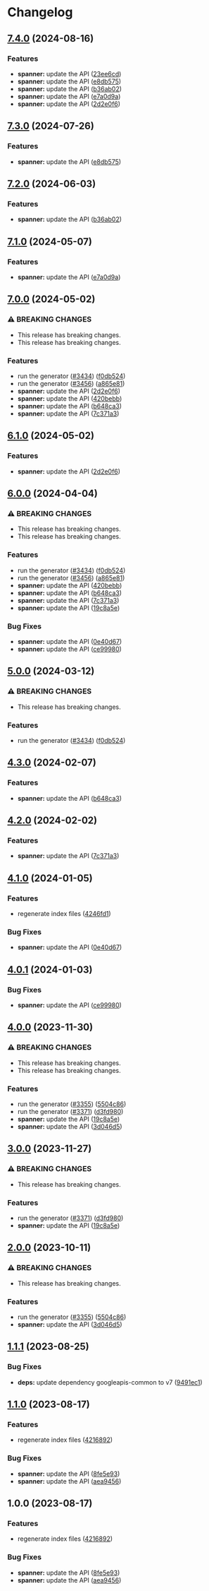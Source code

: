 # Changelog

## [7.4.0](https://github.com/googleapis/google-api-nodejs-client/compare/spanner-v7.3.0...spanner-v7.4.0) (2024-08-16)


### Features

* **spanner:** update the API ([23ee6cd](https://github.com/googleapis/google-api-nodejs-client/commit/23ee6cdcf6bacf76edbcae8339967b43507c49d4))
* **spanner:** update the API ([e8db575](https://github.com/googleapis/google-api-nodejs-client/commit/e8db57536846abad8944bd67442ebd1c7bcb4068))
* **spanner:** update the API ([b36ab02](https://github.com/googleapis/google-api-nodejs-client/commit/b36ab02e778428d4eb37593e46b19bb13799074e))
* **spanner:** update the API ([e7a0d9a](https://github.com/googleapis/google-api-nodejs-client/commit/e7a0d9adec446d3558727d8a15139bfe1d6b9677))
* **spanner:** update the API ([2d2e0f6](https://github.com/googleapis/google-api-nodejs-client/commit/2d2e0f64b7ceb23e7695939c367d74c7ce14fc2b))

## [7.3.0](https://github.com/googleapis/google-api-nodejs-client/compare/spanner-v7.2.0...spanner-v7.3.0) (2024-07-26)


### Features

* **spanner:** update the API ([e8db575](https://github.com/googleapis/google-api-nodejs-client/commit/e8db57536846abad8944bd67442ebd1c7bcb4068))

## [7.2.0](https://github.com/googleapis/google-api-nodejs-client/compare/spanner-v7.1.0...spanner-v7.2.0) (2024-06-03)


### Features

* **spanner:** update the API ([b36ab02](https://github.com/googleapis/google-api-nodejs-client/commit/b36ab02e778428d4eb37593e46b19bb13799074e))

## [7.1.0](https://github.com/googleapis/google-api-nodejs-client/compare/spanner-v7.0.0...spanner-v7.1.0) (2024-05-07)


### Features

* **spanner:** update the API ([e7a0d9a](https://github.com/googleapis/google-api-nodejs-client/commit/e7a0d9adec446d3558727d8a15139bfe1d6b9677))

## [7.0.0](https://github.com/googleapis/google-api-nodejs-client/compare/spanner-v6.1.0...spanner-v7.0.0) (2024-05-02)


### ⚠ BREAKING CHANGES

* This release has breaking changes.
* This release has breaking changes.

### Features

* run the generator ([#3434](https://github.com/googleapis/google-api-nodejs-client/issues/3434)) ([f0db524](https://github.com/googleapis/google-api-nodejs-client/commit/f0db524bb26f05cea3dec4c0ed66b496399e3857))
* run the generator ([#3456](https://github.com/googleapis/google-api-nodejs-client/issues/3456)) ([a865e81](https://github.com/googleapis/google-api-nodejs-client/commit/a865e81539b315d3b321650663ba0b2555b1e5a1))
* **spanner:** update the API ([2d2e0f6](https://github.com/googleapis/google-api-nodejs-client/commit/2d2e0f64b7ceb23e7695939c367d74c7ce14fc2b))
* **spanner:** update the API ([420bebb](https://github.com/googleapis/google-api-nodejs-client/commit/420bebbe23f63ffec76bb92674798f4eb2c1f219))
* **spanner:** update the API ([b648ca3](https://github.com/googleapis/google-api-nodejs-client/commit/b648ca3e2d31e38a1e45df582749a086a4023c1b))
* **spanner:** update the API ([7c371a3](https://github.com/googleapis/google-api-nodejs-client/commit/7c371a3d5168c00352c0e0971a4d967c787b509b))

## [6.1.0](https://github.com/googleapis/google-api-nodejs-client/compare/spanner-v6.0.0...spanner-v6.1.0) (2024-05-02)


### Features

* **spanner:** update the API ([2d2e0f6](https://github.com/googleapis/google-api-nodejs-client/commit/2d2e0f64b7ceb23e7695939c367d74c7ce14fc2b))

## [6.0.0](https://github.com/googleapis/google-api-nodejs-client/compare/spanner-v5.0.0...spanner-v6.0.0) (2024-04-04)


### ⚠ BREAKING CHANGES

* This release has breaking changes.
* This release has breaking changes.

### Features

* run the generator ([#3434](https://github.com/googleapis/google-api-nodejs-client/issues/3434)) ([f0db524](https://github.com/googleapis/google-api-nodejs-client/commit/f0db524bb26f05cea3dec4c0ed66b496399e3857))
* run the generator ([#3456](https://github.com/googleapis/google-api-nodejs-client/issues/3456)) ([a865e81](https://github.com/googleapis/google-api-nodejs-client/commit/a865e81539b315d3b321650663ba0b2555b1e5a1))
* **spanner:** update the API ([420bebb](https://github.com/googleapis/google-api-nodejs-client/commit/420bebbe23f63ffec76bb92674798f4eb2c1f219))
* **spanner:** update the API ([b648ca3](https://github.com/googleapis/google-api-nodejs-client/commit/b648ca3e2d31e38a1e45df582749a086a4023c1b))
* **spanner:** update the API ([7c371a3](https://github.com/googleapis/google-api-nodejs-client/commit/7c371a3d5168c00352c0e0971a4d967c787b509b))
* **spanner:** update the API ([19c8a5e](https://github.com/googleapis/google-api-nodejs-client/commit/19c8a5e40f233682de4a75d7f802e0fd7d80f8ef))


### Bug Fixes

* **spanner:** update the API ([0e40d67](https://github.com/googleapis/google-api-nodejs-client/commit/0e40d674369b7cc93147e1f97186ca7063eeb770))
* **spanner:** update the API ([ce99980](https://github.com/googleapis/google-api-nodejs-client/commit/ce99980e717cffd3c2cb50d3fd969c55f20b16b2))

## [5.0.0](https://github.com/googleapis/google-api-nodejs-client/compare/spanner-v4.3.0...spanner-v5.0.0) (2024-03-12)


### ⚠ BREAKING CHANGES

* This release has breaking changes.

### Features

* run the generator ([#3434](https://github.com/googleapis/google-api-nodejs-client/issues/3434)) ([f0db524](https://github.com/googleapis/google-api-nodejs-client/commit/f0db524bb26f05cea3dec4c0ed66b496399e3857))

## [4.3.0](https://github.com/googleapis/google-api-nodejs-client/compare/spanner-v4.2.0...spanner-v4.3.0) (2024-02-07)


### Features

* **spanner:** update the API ([b648ca3](https://github.com/googleapis/google-api-nodejs-client/commit/b648ca3e2d31e38a1e45df582749a086a4023c1b))

## [4.2.0](https://github.com/googleapis/google-api-nodejs-client/compare/spanner-v4.1.0...spanner-v4.2.0) (2024-02-02)


### Features

* **spanner:** update the API ([7c371a3](https://github.com/googleapis/google-api-nodejs-client/commit/7c371a3d5168c00352c0e0971a4d967c787b509b))

## [4.1.0](https://github.com/googleapis/google-api-nodejs-client/compare/spanner-v4.0.1...spanner-v4.1.0) (2024-01-05)


### Features

* regenerate index files ([4246fd1](https://github.com/googleapis/google-api-nodejs-client/commit/4246fd1c6484dac0d636d48a2dfcbfcbb2668702))


### Bug Fixes

* **spanner:** update the API ([0e40d67](https://github.com/googleapis/google-api-nodejs-client/commit/0e40d674369b7cc93147e1f97186ca7063eeb770))

## [4.0.1](https://github.com/googleapis/google-api-nodejs-client/compare/spanner-v4.0.0...spanner-v4.0.1) (2024-01-03)


### Bug Fixes

* **spanner:** update the API ([ce99980](https://github.com/googleapis/google-api-nodejs-client/commit/ce99980e717cffd3c2cb50d3fd969c55f20b16b2))

## [4.0.0](https://github.com/googleapis/google-api-nodejs-client/compare/spanner-v3.0.0...spanner-v4.0.0) (2023-11-30)


### ⚠ BREAKING CHANGES

* This release has breaking changes.
* This release has breaking changes.

### Features

* run the generator ([#3355](https://github.com/googleapis/google-api-nodejs-client/issues/3355)) ([5504c86](https://github.com/googleapis/google-api-nodejs-client/commit/5504c86fd61740886047320e2ed70f02a164acd7))
* run the generator ([#3371](https://github.com/googleapis/google-api-nodejs-client/issues/3371)) ([d3fd980](https://github.com/googleapis/google-api-nodejs-client/commit/d3fd980907c318048c7ee471c38033cf529a3c04))
* **spanner:** update the API ([19c8a5e](https://github.com/googleapis/google-api-nodejs-client/commit/19c8a5e40f233682de4a75d7f802e0fd7d80f8ef))
* **spanner:** update the API ([3d046d5](https://github.com/googleapis/google-api-nodejs-client/commit/3d046d5e6193f876b4ade162c3581e43f057031f))

## [3.0.0](https://github.com/googleapis/google-api-nodejs-client/compare/spanner-v2.0.0...spanner-v3.0.0) (2023-11-27)


### ⚠ BREAKING CHANGES

* This release has breaking changes.

### Features

* run the generator ([#3371](https://github.com/googleapis/google-api-nodejs-client/issues/3371)) ([d3fd980](https://github.com/googleapis/google-api-nodejs-client/commit/d3fd980907c318048c7ee471c38033cf529a3c04))
* **spanner:** update the API ([19c8a5e](https://github.com/googleapis/google-api-nodejs-client/commit/19c8a5e40f233682de4a75d7f802e0fd7d80f8ef))

## [2.0.0](https://github.com/googleapis/google-api-nodejs-client/compare/spanner-v1.1.1...spanner-v2.0.0) (2023-10-11)


### ⚠ BREAKING CHANGES

* This release has breaking changes.

### Features

* run the generator ([#3355](https://github.com/googleapis/google-api-nodejs-client/issues/3355)) ([5504c86](https://github.com/googleapis/google-api-nodejs-client/commit/5504c86fd61740886047320e2ed70f02a164acd7))
* **spanner:** update the API ([3d046d5](https://github.com/googleapis/google-api-nodejs-client/commit/3d046d5e6193f876b4ade162c3581e43f057031f))

## [1.1.1](https://github.com/googleapis/google-api-nodejs-client/compare/spanner-v1.1.0...spanner-v1.1.1) (2023-08-25)


### Bug Fixes

* **deps:** update dependency googleapis-common to v7 ([9491ec1](https://github.com/googleapis/google-api-nodejs-client/commit/9491ec1cdc3c413e7d73edcfcd59cf5c28a7c855))

## [1.1.0](https://github.com/googleapis/google-api-nodejs-client/compare/spanner-v1.0.0...spanner-v1.1.0) (2023-08-17)


### Features

* regenerate index files ([4216892](https://github.com/googleapis/google-api-nodejs-client/commit/42168925208e087c952d1fc8267847731d05ae9f))


### Bug Fixes

* **spanner:** update the API ([8fe5e93](https://github.com/googleapis/google-api-nodejs-client/commit/8fe5e9303aae8ceef07325861dc5f8b71f186f03))
* **spanner:** update the API ([aea9456](https://github.com/googleapis/google-api-nodejs-client/commit/aea9456f60d9506ba32636eed0b552ec0beb3541))

## 1.0.0 (2023-08-17)


### Features

* regenerate index files ([4216892](https://github.com/googleapis/google-api-nodejs-client/commit/42168925208e087c952d1fc8267847731d05ae9f))


### Bug Fixes

* **spanner:** update the API ([8fe5e93](https://github.com/googleapis/google-api-nodejs-client/commit/8fe5e9303aae8ceef07325861dc5f8b71f186f03))
* **spanner:** update the API ([aea9456](https://github.com/googleapis/google-api-nodejs-client/commit/aea9456f60d9506ba32636eed0b552ec0beb3541))
